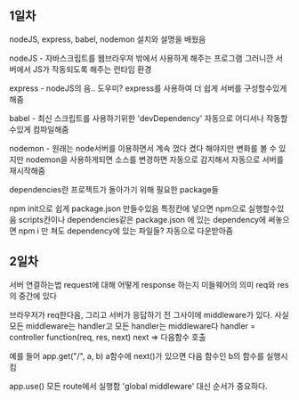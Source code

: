 ## 1일차

nodeJS, express, babel, nodemon 설치와 설명을 배웠음

nodeJS - 자바스크립트를 웹브라우져 밖에서 사용하게 해주는 프로그램 그러니깐 서버에서 JS가 작동되도록 해주는 런타임 환경

express - nodeJS의 음.. 도우미? express를 사용하여 더 쉽게 서버를 구성할수있게 해줌

babel - 최신 스크립트를 사용하기위한 'devDependency' 자동으로 어디서나 작동할수있게 컴파일해줌

nodemon - 원래는 node서버를 이용하면서 계속 껐다 켰다 해야지만 변화를 볼 수 있지만 nodemon을 사용하게되면 소스를 변경하면 자동으로 감지해서 자동으로 서버를 재시작해줌

dependencies란 프로젝트가 돌아가기 위해 필요한 package들

npm init으로 쉽게 package.json 만들수있음
특정칸에 넣으면 npm으로 실행할수있음 scripts칸이나 dependencies같은
package.json 에 있는 dependency에 써놓으면 npm i 만 쳐도 dependency에 있는 파일들?
자동으로 다운받아줌

## 2일차

서버 연결하는법 request에 대해 어떻게 response 하는지
미들웨어의 의미 req와 res의 중간에 있다

브라우저가 req한다음, 그리고 서버가 응답하기 전 그사이에 middleware가 있다.
사실 모든 middleware는 handler고 모든 handler는 middleware다 handler = controller
function(req, res, next) next => 다음함수 호출

예를 들어 app.get("/", a, b) a함수에 next()가 있으면 다음 함수인 b의 함수를 실행시킴

app.use() 모든 route에서 실행함 'global middleware' 대신 순서가 중요하다.
